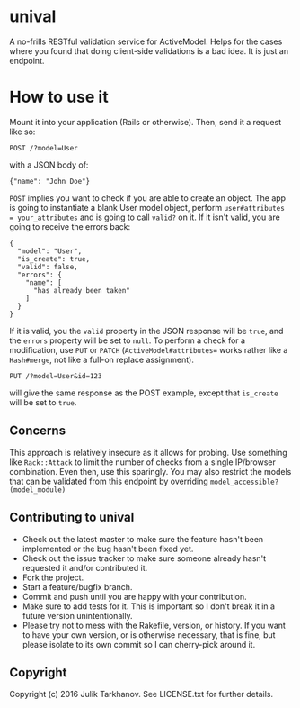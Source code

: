 # unival

A no-frills RESTful validation service for ActiveModel. Helps for the cases where you found that doing client-side
validations is a bad idea. It is just an endpoint.

# How to use it

Mount it into your application (Rails or otherwise). Then, send it a request like so:

    POST /?model=User

with a JSON body of:
   
    {"name": "John Doe"}

`POST` implies you want to check if you are able to create an object.
The app is going to instantiate a blank User model object, perform `user#attributes = your_attributes` and is going to call
`valid?` on it. If it isn't valid, you are going to receive the errors back:

    {
      "model": "User",
      "is_create": true,
      "valid": false,
      "errors": {
        "name": [
          "has already been taken"
        ]
      }
    }

If it is valid, you the `valid` property in the JSON response will be `true`, and the `errors` property will be set to `null`.
To perform a check for a modification, use `PUT` or `PATCH` (`ActiveModel#attributes=` works rather like a `Hash#merge`, not like a
full-on replace assignment).

    PUT /?model=User&id=123

will give the same response as the POST example, except that `is_create` will be set to `true`.

## Concerns

This approach is relatively insecure as it allows for probing. Use something like `Rack::Attack` to limit the number of
checks from a single IP/browser combination. Even then, use this sparingly. You may also restrict the models that can be validated
from this endpoint by overriding `model_accessible?(model_module)`

## Contributing to unival
 
* Check out the latest master to make sure the feature hasn't been implemented or the bug hasn't been fixed yet.
* Check out the issue tracker to make sure someone already hasn't requested it and/or contributed it.
* Fork the project.
* Start a feature/bugfix branch.
* Commit and push until you are happy with your contribution.
* Make sure to add tests for it. This is important so I don't break it in a future version unintentionally.
* Please try not to mess with the Rakefile, version, or history. If you want to have your own version, or is otherwise necessary, that is fine, but please isolate to its own commit so I can cherry-pick around it.

## Copyright

Copyright (c) 2016 Julik Tarkhanov. See LICENSE.txt for
further details.

